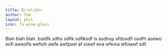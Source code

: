 ```yaml
---
title: Birelikör
author: Tom
layout: post
icon: fa-wine-glass
---
```


Blah blah blah. bsldfk sdfoi sdflk sdflksdf ls 
asdhop sfdosdfi osdfh aoewo eofi aweoifa wefoih awfe
awfpoei af oiawf eoa wfeoia wfoiawf sdf.